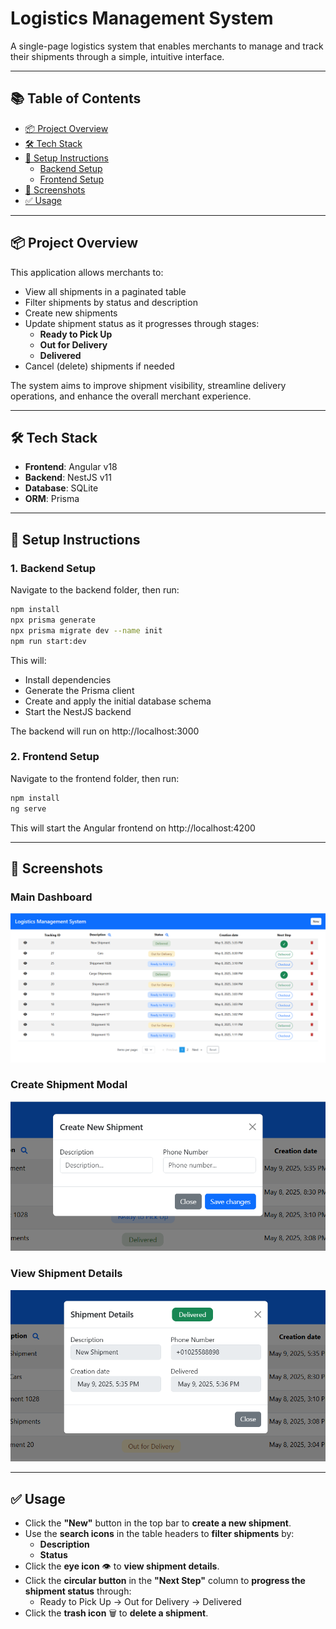# Logistics Management System

A single-page logistics system that enables merchants to manage and track their shipments through a simple, intuitive interface.

---

## 📚 Table of Contents

- [📦 Project Overview](#-project-overview)
- [🛠 Tech Stack](#-tech-stack)
- [🚀 Setup Instructions](#-setup-instructions)
  - [Backend Setup](#1-backend-setup)
  - [Frontend Setup](#2-frontend-setup)
- [📸 Screenshots](#-screenshots)
- [✅ Usage](#-usage)

---

## 📦 Project Overview

This application allows merchants to:

- View all shipments in a paginated table
- Filter shipments by status and description
- Create new shipments
- Update shipment status as it progresses through stages:
  - **Ready to Pick Up**
  - **Out for Delivery**
  - **Delivered**
- Cancel (delete) shipments if needed

The system aims to improve shipment visibility, streamline delivery operations, and enhance the overall merchant experience.

---

## 🛠 Tech Stack

- **Frontend**: Angular v18
- **Backend**: NestJS v11
- **Database**: SQLite
- **ORM**: Prisma

---

## 🚀 Setup Instructions

### 1. Backend Setup

Navigate to the backend folder, then run:

```bash
npm install
npx prisma generate
npx prisma migrate dev --name init
npm run start:dev
```

This will:
- Install dependencies
- Generate the Prisma client
- Create and apply the initial database schema
- Start the NestJS backend

The backend will run on http://localhost:3000

### 2. Frontend Setup
Navigate to the frontend folder, then run:

```bash
npm install
ng serve
```
This will start the Angular frontend on http://localhost:4200

---

## 📸 Screenshots

### Main Dashboard
![Dashboard Screenshot](assets/dashboard.png)

### Create Shipment Modal
![New Shipment Modal](assets/new-shipment.png)

### View Shipment Details
![Shipment Details](assets/shipment-details.png)

---

## ✅ Usage

- Click the **"New"** button in the top bar to **create a new shipment**.
- Use the **search icons** in the table headers to **filter shipments** by:
  - **Description**
  - **Status**
- Click the **eye icon** 👁️ to **view shipment details**.
- Click the **circular button** in the **"Next Step"** column to **progress the shipment status** through:
  - Ready to Pick Up → Out for Delivery → Delivered
- Click the **trash icon** 🗑️ to **delete a shipment**.

